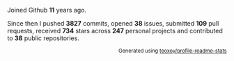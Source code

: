 Joined Github **11** years ago.

Since then I pushed **3827** commits, opened **38** issues, submitted **109** pull requests, received **734** stars across **247** personal projects and contributed to **38** public repositories.

<p align="right"><sub>Generated using <a href="https://github.com/marketplace/actions/profile-readme-stats">teoxoy/profile-readme-stats</a></sub></p>
